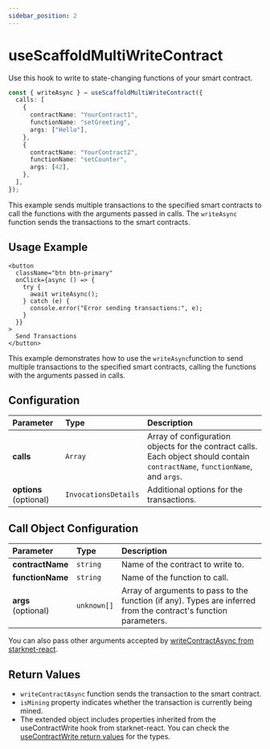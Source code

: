 ```yaml
---
sidebar_position: 2
---
```


# useScaffoldMultiWriteContract

Use this hook to write to state-changing functions of your smart contract.

```ts
const { writeAsync } = useScaffoldMultiWriteContract({
  calls: [
    {
      contractName: "YourContract1",
      functionName: "setGreeting",
      args: ["Hello"],
    },
    {
      contractName: "YourContract2",
      functionName: "setCounter",
      args: [42],
    },
  ],
});
```

This example sends multiple transactions to the specified smart contracts to call the functions with the arguments passed in calls. The `writeAsync` function sends the transactions to the smart contracts.

## Usage Example

```tsx
<button
  className="btn btn-primary"
  onClick={async () => {
    try {
      await writeAsync();
    } catch (e) {
      console.error("Error sending transactions:", e);
    }
  }}
>
  Send Transactions
</button>
```

This example demonstrates how to use the `writeAsync`function to send multiple transactions to the specified smart contracts, calling the functions with the arguments passed in calls.

## Configuration

| Parameter              | Type                 | Description                                                                                                                   |
| :--------------------- | :------------------- | :---------------------------------------------------------------------------------------------------------------------------- |
| **calls**              | `Array`              | Array of configuration objects for the contract calls. Each object should contain `contractName`, `functionName`, and `args`. |
| **options** (optional) | `InvocationsDetails` | Additional options for the transactions.                                                                                      |

## Call Object Configuration

| Parameter           | Type        | Description                                                                                                      |
| :------------------ | :---------- | :--------------------------------------------------------------------------------------------------------------- |
| **contractName**    | `string`    | Name of the contract to write to.                                                                                |
| **functionName**    | `string`    | Name of the function to call.                                                                                    |
| **args** (optional) | `unknown[]` | Array of arguments to pass to the function (if any). Types are inferred from the contract's function parameters. |

You can also pass other arguments accepted by [writeContractAsync from starknet-react](https://starknet-react.com/hooks/mutation/usecontractwrite).

## Return Values

- `writeContractAsync` function sends the transaction to the smart contract.
- `isMining` property indicates whether the transaction is currently being mined.
- The extended object includes properties inherited from the useContractWrite hook from starknet-react. You can check the [useContractWrite return values](https://starknet-react.com/hooks/mutation/usecontractwrite) for the types.
